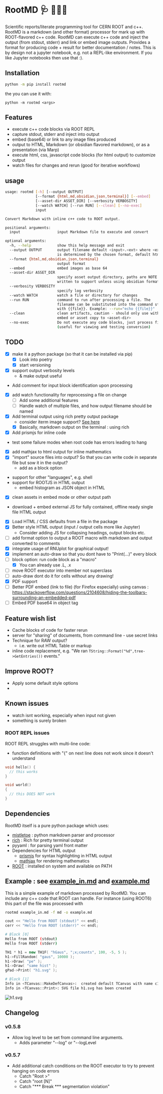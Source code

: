 
# RootMD 🩺 👩🏼‍⚕️

Scientific reports/literate programming tool for CERN ROOT and c++. RootMD is a markdown (and other format) processor for mark up with ROOT-flavored c++ code. RootMD can execute c++ code and inject the output (from stdout, stderr) and link or embed image outputs. Provides a format for producing code + result for better documentation / notes. This is by design not a jupyter notebook, e.g. not a REPL-like environment. If you like Jupyter notebooks then use that :). 

## Installation

```sh
python -m pip install rootmd
```

the you can use it with:
```
python -m rootmd <args>
```

## Features
- execute c++ code blocks via ROOT REPL
- capture stdout, stderr and inject into output
- embed (base64) or link to any image files produced 
- output to HTML, Markdown (or obsidian flavored markdown), or as a presentation (via Marp)
- execute html, css, javascript code blocks (for html output) to customize output
- watch files for changes and rerun (good for iterative workflows)

## usage
```sh
usage: rootmd [-h] [--output OUTPUT]
              [--format {html,md,obsidian,json,terminal}] [--embed]
              [--asset-dir ASSET_DIR] [--verbosity VERBOSITY]
              [--watch WATCH] [--run RUN] [--clean] [--no-exec]
              input

Convert Markdown with inline c++ code to ROOT output.

positional arguments:
  input                 input Markdown file to execute and convert

optional arguments:
  -h, --help            show this help message and exit
  --output OUTPUT       output filename default <input>.<ext> where <ext>
                        is determined by the chosen format, default html
  --format {html,md,obsidian,json,terminal}
                        output format
  --embed               embed images as base 64
  --asset-dir ASSET_DIR
                        specify asset output directory, paths are NOTE re-
                        written to support unless using obsidian format
  --verbosity VERBOSITY
                        specify log verbosity
  --watch WATCH         watch a file or directory for changes
  --run RUN             command to run after processing a file. The
                        filename can be substituted into the command string
                        with {{file}}. Example: --run="echo {{file}}"
  --clean               clean artifacts, caution - should only use with
                        embed or asset copy to <asset-dir>
  --no-exec             Do not execute any code blocks, just process file
                        (useful for viewing and testing conversion)

```


## TODO
- [x] make it a python package (so that it can be installed via pip)
  - [x] Look into poetry
  - [x] start versioning
- [x] support output verbosity levels 
  - & make output useful
- Add comment for input block identification upon processing
- [x] add watch functionality for reprocessing a file on change
  - [ ] Add some additional features
  - [ ] Handle watch of multiple files, and how output filename should be named
- [x] Add terminal output using rich pretty output package
  - consider iterm image support? [See here](https://iterm2.com/documentation-images.html)
  - [x] Basically, markdown output on the terminal : using rich
- [x] Add prismjs for inline code
- test some failure modes when root code has errors leading to hang
- [x] add mathjax to html output for inline mathematics
- [x] "import" source files into output? So that you can write code in separate file but sow it in the output?
  - add as a block option
- support for other "languages", e.g. shell
- support for ROOTJS in HTML output
  - embed histogram as JSON object in HTML
- [x] clean assets in embed mode or other output path
- download + embed external JS for fully contained, offline ready single file HTML output
- [x] Load HTML / CSS defaults from a file in the package
- [x] Better style HTML output (input / output cells more like Jupyter)
  - Consider adding JS for collapsing headings, output blocks etc.
- [ ] add format option to output a ROOT macro with markdown and output converted to comments
- [x] integrate usage of RNUplot for graphical output!
- [x] implement an auto-draw so that you dont have to "Print(...)" every block
- [ ] block option: run code block as a "macro" 
  - [x] You can already use .L, .x
- [ ] move ROOT executor into member not superclass
- [ ] auto-draw dont do it for cells without any drawing!
- [x] PDF support
- [ ] Better PDF embed (link to file) (for Firefox especially) using canvas : https://stackoverflow.com/questions/2104608/hiding-the-toolbars-surrounding-an-embedded-pdf
- [ ] Embed PDF base64 in object tag
## Feature wish list
- Cache blocks of code for faster rerun
- server for "sharing" of documents, from command line - use secret links
- Technique for RAW output? 
  - i.e. write out HTML Table or markup
- inline code replacement, e.g. "We ran `TString::Format("%d",tree->GetEntries())` events."

## Improve ROOT?
- Apply some default style options
- 

## Known issues
- watch isnt working, especially when input not given
- something is surely broken
### ROOT REPL issues
ROOT REPL struggles with multi-line code:
- function definitions with "{" on next line does not work since it doesn't understand
```cpp
void hello() {
  // this works
}

void world() 
{
  // this DOES NOT work
}
```



## Dependencies
RootMD itself is a pure python package which uses:
- [mistletoe](https://github.com/miyuchina/mistletoe) : python markdown parser and processor
- [rich](https://github.com/Textualize/rich) : Rich for pretty terminal output
- pyyaml : for parsing yaml front matter
- Dependencies for HTML output
  - [prismjs](https://prismjs.com/) for syntax highlighting in HTML output
  - [mathjax](https://www.mathjax.org/) for rendering mathematics
- [ROOT](https://root.cern.ch/) : installed on system and available on PATH



## Example : see [example_in.md](example_in.md) and [example.md](example.md)
This is a simple example of markdown processed by RootMD.
You can include any c++ code that ROOT can handle. For instance (using ROOT6)
this part of the file was processed with
```sh
rootmd example_in.md -f md -o example.md

```

```cpp
cout << "Hello from ROOT (stdout)" << endl;
cerr << "Hello from ROOT (stderr)" << endl;

```
```sh
# Block [0]
Hello from ROOT (stdout)
Hello from ROOT (stderr)

```

```cpp
TH1 * h1 = new TH1F( "hGaus", ";x;counts", 100, -5, 5 );
h1->FillRandom( "gaus", 10000 );
h1->Draw( "pe" );
h1->Draw( "same hist" );
gPad->Print( "h1.svg" );

```
```sh
# Block [1]
Info in <TCanvas::MakeDefCanvas>:  created default TCanvas with name c1
Info in <TCanvas::Print>: SVG file h1.svg has been created

```

![h1.svg](h1.svg)

## Changelog

### v0.5.8
- Allow log level to be set from command line arguments. 
  - Adds parameter "--log" or "--logLevel

### v0.5.7
- Add additional catch conditions on the ROOT executor to try to prevent hanging on code errors
  - Catch "Root >"  
  - Catch "root [N]"
  - Catch "*** Break *** segmentation violation"